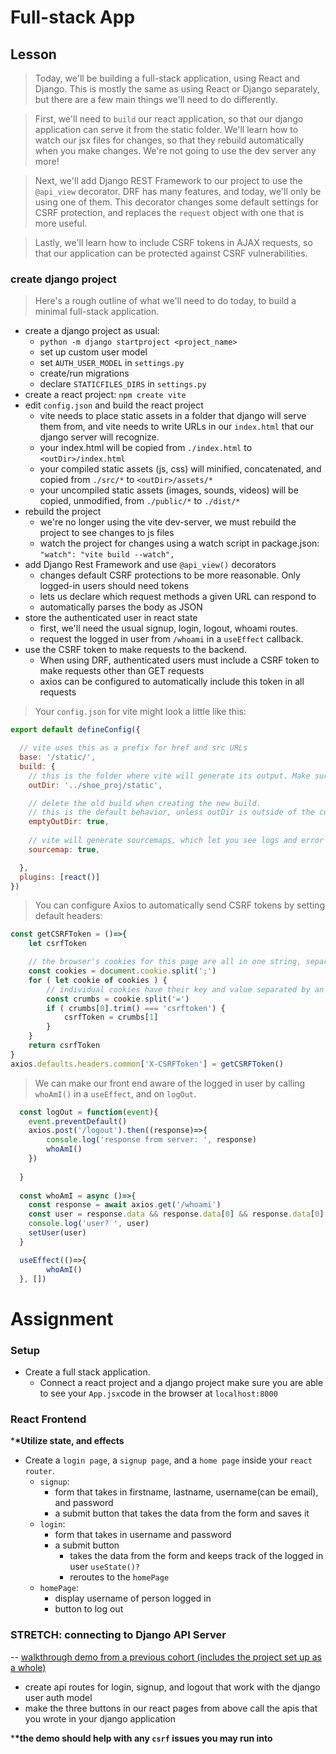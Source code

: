 # Full-stack App

## Lesson
> Today, we'll be building a full-stack application, using React and Django. This is mostly the same as using React or Django separately, but there are a few main things we'll need to do differently.

> First, we'll need to `build` our react application, so that our django application can serve it from the static folder. We'll learn how to watch our jsx files for changes, so that they rebuild automatically when you make changes. We're not going to use the dev server any more!

> Next, we'll add Django REST Framework to our project to use the `@api_view` decorator. DRF has many features, and today, we'll only be using one of them. This decorator changes some default settings for CSRF protection, and replaces the `request` object with one that is more useful. 

> Lastly, we'll learn how to include CSRF tokens in AJAX requests, so that our application can be protected against CSRF vulnerabilities. 


### create django project

> Here's a rough outline of what we'll need to do today, to build a minimal full-stack application. 

- create a django project as usual:
    - `python -m django startproject <project_name>`
    - set up custom user model
    - set `AUTH_USER_MODEL` in `settings.py`
    - create/run migrations
    - declare `STATICFILES_DIRS` in `settings.py`
- create a react project: `npm create vite`
- edit `config.json` and build the react project
    - vite needs to place static assets in a folder that django will serve them from, and vite needs to write URLs in our `index.html` that our django server will recognize. 
    - your index.html will be copied from `./index.html` to `<outDir>/index.html`
    - your compiled static assets (js, css) will minified, concatenated, and copied from `./src/*` to `<outDir>/assets/*`
    - your uncompiled static assets (images, sounds, videos) will be copied, unmodified, from  `./public/*` to  `./dist/*`
- rebuild the project
	- we're no longer using the vite dev-server, we must rebuild the project to see changes to js files
	- watch the project for changes using a watch script in package.json: `"watch": "vite build --watch",`
- add Django Rest Framework and use `@api_view()` decorators
	- changes default CSRF protections to be more reasonable. Only logged-in users should need tokens
	- lets us declare which request methods a given URL can respond to
	- automatically parses the body as JSON
- store the authenticated user in react state
	- first, we'll need the usual signup, login, logout, whoami routes. 
	- request the logged in user from `/whoami` in a `useEffect` callback.
- use the CSRF token to make requests to the backend.
	- When using DRF, authenticated users must include a CSRF token to make requests other than GET requests
	- axios can be configured to automatically include this token in all requests


> Your `config.json` for vite might look a little like this:

```javascript
export default defineConfig({

  // vite uses this as a prefix for href and src URLs
  base: '/static/',
  build: {
    // this is the folder where vite will generate its output. Make sure django can serve files from here!
    outDir: '../shoe_proj/static',

    // delete the old build when creating the new build. 
    // this is the default behavior, unless outDir is outside of the current directory
    emptyOutDir: true,
	
	// vite will generate sourcemaps, which let you see logs and error messages with line numbers from our jsx files, not from the minified js
	sourcemap: true,

  },
  plugins: [react()]
})
```


> You can configure Axios to automatically send CSRF tokens by setting default headers:

```javascript
const getCSRFToken = ()=>{
    let csrfToken

    // the browser's cookies for this page are all in one string, separated by semi-colons
    const cookies = document.cookie.split(';')
    for ( let cookie of cookies ) {
        // individual cookies have their key and value separated by an equal sign
        const crumbs = cookie.split('=')
        if ( crumbs[0].trim() === 'csrftoken') {
            csrfToken = crumbs[1]
        }
    }
    return csrfToken
}
axios.defaults.headers.common['X-CSRFToken'] = getCSRFToken()

```


> We can make our front end aware of the logged in user by calling `whoAmI()` in a `useEffect`, and on `logOut`.

```javascript
  const logOut = function(event){
    event.preventDefault()
    axios.post('/logout').then((response)=>{
        console.log('response from server: ', response)
        whoAmI()
    })
    
  }
  
  const whoAmI = async ()=>{
    const response = await axios.get('/whoami')
    const user = response.data && response.data[0] && response.data[0].fields
    console.log('user? ', user)
    setUser(user)
  }

  useEffect(()=>{
		whoAmI()
  }, [])
  ```

# Assignment 

### Setup
- Create a full stack application. 
 	- Connect a react project and a django project make sure you are able to see your `App.jsx`code in the browser at `localhost:8000`

### React Frontend
***\*Utilize state, and effects**
- Create a `login page`, a `signup page`, and a `home page` inside your `react router`.
	- `signup`: 
		- form that takes in firstname, lastname, username(can be email), and password
		- a submit button that takes the data from the form and saves it
	- `login`: 
		- form that takes in username and password
		- a submit button 
		 	- takes the data from the form and keeps track of the logged in user `useState()?`
		 	- reroutes to the `homePage`
	- `homePage`: 
		- display username of person logged in  
		- button to log out


### STRETCH: connecting to Django API Server 
-- [walkthrough demo from a previous cohort (includes the project set up as a whole)](https://www.youtube.com/watch?v=6vBGHBmXKAw&list=PLu0CiQ7bzwESxBdsmsbfRk8Nm4tv5lVgq&index=5)

- create api routes for login, signup, and logout that work with the django user auth model
- make the three buttons in our react pages from above call the apis that you wrote in your django application 
  
***\*the demo should help with any `csrf` issues you may run into**